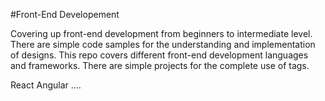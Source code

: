 #Front-End Developement

Covering up front-end development from beginners to intermediate level. There are simple code samples for the understanding and implementation of designs. This repo covers different front-end development languages and frameworks. There are simple projects for the complete use of tags.

React Angular 
....
